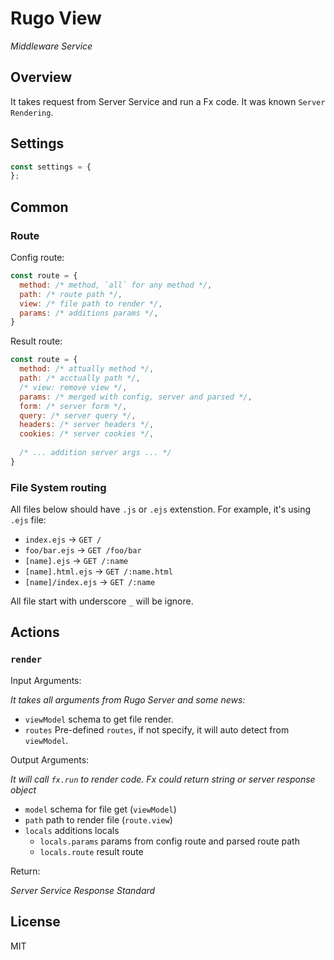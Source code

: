 # Rugo View

_Middleware Service_

## Overview

It takes request from Server Service and run a Fx code. It was known `Server Rendering`.

## Settings

```js
const settings = {
};
```

## Common

### Route

Config route:

```js
const route = {
  method: /* method, `all` for any method */,
  path: /* route path */,
  view: /* file path to render */,
  params: /* additions params */,
}
```

Result route:

```js
const route = {
  method: /* attually method */,
  path: /* acctually path */,
  /* view: remove view */,
  params: /* merged with config, server and parsed */,
  form: /* server form */,
  query: /* server query */,
  headers: /* server headers */,
  cookies: /* server cookies */,
  
  /* ... addition server args ... */
}
```

### File System routing

All files below should have `.js` or `.ejs` extenstion. For example, it's using `.ejs` file:

- `index.ejs` -> `GET /`
- `foo/bar.ejs` -> `GET /foo/bar`
- `[name].ejs` -> `GET /:name`
- `[name].html.ejs` -> `GET /:name.html`
- `[name]/index.ejs` -> `GET /:name`

All file start with underscore `_` will be ignore.

## Actions

### `render`

Input Arguments:

_It takes all arguments from Rugo Server and some news:_

- `viewModel` schema to get file render.
- `routes` Pre-defined `routes`, if not specify, it will auto detect from `viewModel`.

Output Arguments:

_It will call `fx.run` to render code. Fx could return string or server response object_

- `model` schema for file get (`viewModel`)
- `path` path to render file (`route.view`)
- `locals` additions locals
  + `locals.params` params from config route and parsed route path
  + `locals.route` result route

Return: 

_Server Service Response Standard_

## License

MIT